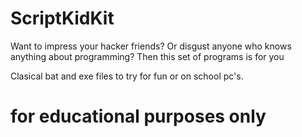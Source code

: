 # ScriptKidKit

Want to impress your hacker friends? Or disgust anyone who knows anything about programming?
Then this set of programs is for you

Clasical bat and exe files to try for fun or on school pc's.

# for educational purposes only
